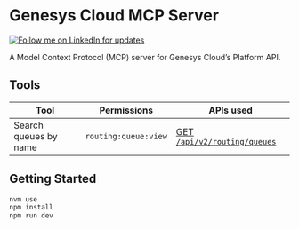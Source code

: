 # Genesys Cloud MCP Server

[![Follow me on LinkedIn for updates](https://img.shields.io/badge/Follow%20for%20updates-LinkedIn-blue)](https://www.linkedin.com/in/lucas-woodward-the-dev/)

A Model Context Protocol (MCP) server for Genesys Cloud’s Platform API.

## Tools

| Tool                  | Permissions          | APIs used                                                                                                  |
|-----------------------|----------------------|------------------------------------------------------------------------------------------------------------|
| Search queues by name | `routing:queue:view` | [GET `/api/v2/routing/queues`](https://developer.genesys.cloud/routing/routing/#get-api-v2-routing-queues) |

## Getting Started

```bash
nvm use
npm install
npm run dev
```

